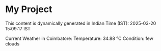 # My Project

This content is dynamically generated in Indian Time (IST): 2025-03-20 15:09:17 IST


Current Weather in Coimbatore:
Temperature: 34.88 °C
Condition: few clouds

